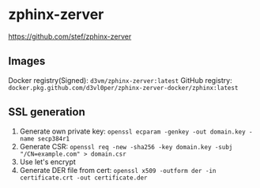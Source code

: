 # zphinx-zerver
https://github.com/stef/zphinx-zerver

## Images
Docker registry(Signed): `d3vm/zphinx-zerver:latest`
GitHub registry: `docker.pkg.github.com/d3vl0per/zphinx-zerver-docker/zphinx:latest`

## SSL generation

1. Generate own private key: `openssl ecparam -genkey -out domain.key -name secp384r1`
2. Generate CSR: `openssl req -new -sha256 -key domain.key -subj "/CN=example.com" > domain.csr`
3. Use let's encrypt
4. Generate DER file from cert: `openssl x509 -outform der -in certificate.crt -out certificate.der`

